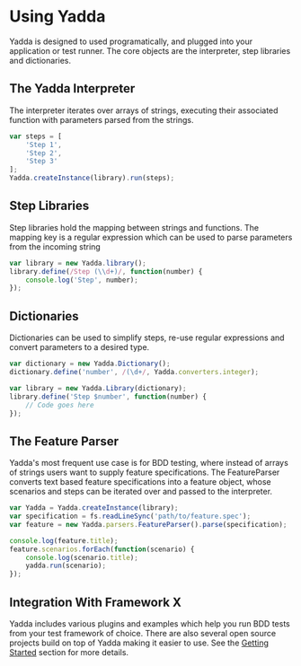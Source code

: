 # Using Yadda

Yadda is designed to used programatically, and plugged into your application or test runner. The core objects are the interpreter, step libraries and dictionaries.

## The Yadda Interpreter
The interpreter iterates over arrays of strings, executing their associated function with parameters parsed from the strings.
```js
var steps = [
    'Step 1',
    'Step 2',
    'Step 3'
];
Yadda.createInstance(library).run(steps);
```

## Step Libraries
Step libraries hold the mapping between strings and functions. The mapping key is a regular expression which can be used to parse parameters from the incoming string
```js
var library = new Yadda.library();
library.define(/Step (\\d+)/, function(number) {
    console.log('Step', number);
});
```

## Dictionaries
Dictionaries can be used to simplify steps, re-use regular expressions and convert parameters to a desired type.
```js
var dictionary = new Yadda.Dictionary();
dictionary.define('number', /(\d+/, Yadda.converters.integer);

var library = new Yadda.Library(dictionary);
library.define('Step $number', function(number) {
    // Code goes here
});
```

## The Feature Parser
Yadda's most frequent use case is for BDD testing, where instead of arrays of strings users want to supply feature specifications. The FeatureParser converts text based feature specifications into a feature object, whose scenarios and steps can be iterated over and passed to the interpreter.
```js
var Yadda = Yadda.createInstance(library);
var specification = fs.readLineSync('path/to/feature.spec');
var feature = new Yadda.parsers.FeatureParser().parse(specification);

console.log(feature.title);
feature.scenarios.forEach(function(scenario) {
    console.log(scenario.title);
    yadda.run(scenario);
});
```

## Integration With Framework X
Yadda includes various plugins and examples which help you run BDD tests from your test framework of choice. There are also several open source projects build on top of Yadda making it easier to use. See the [Getting Started](../getting-started) section for more details.
